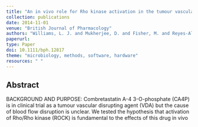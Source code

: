 ```yaml
---
title: "An in vivo role for Rho kinase activation in the tumour vascular disrupting activity of combretastatin A-4 3-O-phosphate"
collection: publications
date: 2014-11-01
venue: "British Journal of Pharmacology"
authors: "Williams, L. J. and Mukherjee, D. and Fisher, M. and Reyes-Aldasoro, C. C. and Akerman, S. and Kanthou, C. and Tozer, G. M."
paperurl:
type: Paper
doi: 10.1111/bph.12817
theme: "microbiology, methods, software, hardware"
resources: " "
---
```

<h2> Abstract </h2>

BACKGROUND AND PURPOSE: Combretastatin A-4 3-O-phosphate (CA4P) is in clinical trial as a tumour vascular disrupting agent (VDA) but the cause of blood flow disruption is unclear. We tested the hypothesis that activation of Rho/Rho kinase (ROCK) is fundamental to the effects of this drug in vivo
